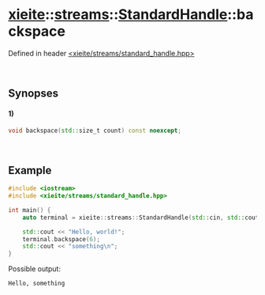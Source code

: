 # [xieite](../../../../../xieite.md)\:\:[streams](../../../../../streams.md)\:\:[StandardHandle](../../../standard_handle.md)\:\:backspace
Defined in header [<xieite/streams/standard_handle.hpp>](../../../../../../include/xieite/streams/standard_handle.hpp)

&nbsp;

## Synopses
#### 1)
```cpp
void backspace(std::size_t count) const noexcept;
```

&nbsp;

## Example
```cpp
#include <iostream>
#include <xieite/streams/standard_handle.hpp>

int main() {
    auto terminal = xieite::streams::StandardHandle(std::cin, std::cout);

    std::cout << "Hello, world!";
    terminal.backspace(6);
    std::cout << "something\n";
}
```
Possible output:
```
Hello, something
```
